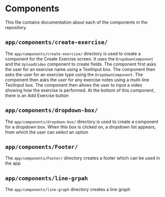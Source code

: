 # Components

This file contains documentation about each of the components in the repository.

## `app/components/create-exercise/`
The `app/components/create-exercise/` directory is used to create a component for the Create Exercise screen. It uses the `DropdownComponent` and the `UploadVideo` component to create fields.
The component first asks the user for an exercise name using a TextInput box. The component then asks the user for an exercise type using the `DropdownComponent`. The component then asks the user for any exercise notes using a multi-line TextInput box. The component then allows the user to input a video showing how the exercise is performed. At the bottom of this component, there is an Add Exercise button

## `app/components/dropdown-box/`
The `app/components/dropdown-box/` directory is used to create a component for a dropdown box. When this box is clicked on, a dropdown list appears, from which the user can select an option

## `app/components/Footer/`
The `app/components/Footer/` directory creates a footer which can be used in the app

## `app/components/line-grpah`
The `app/components/line-graph` directory creates a line graph